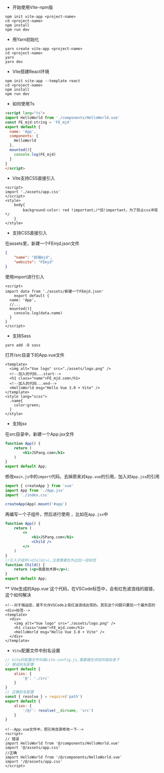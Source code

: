 * 开始使用Vite-npm版

```vbscript
npm init vite-app <project-name>
cd <project-name>
npm install
npm run dev
```



*  用Yarn初始化

```vbscript
yarn create vite-app <project-name>
cd <project-name>
yarn
yarn dev
```



*  Vite搭建React环境

```vbscript
npm init vite-app --template react
cd <project-name>
npm install
npm run dev
```



* 如何使用Ts

```html
<script lang="ts">
import HelloWorld from './components/HelloWorld.vue'
const FE_mjd:string = 'FE_mjd'
export default {
  name: 'App',
  components: {
    HelloWorld
  },
  mounted(){
    console.log(FE_mjd)
  }
}
</script>
```



* Vite支持CSS直接引入

```vue
<script>
import './assets/app.css'
</script>
<style>
	body{
        background-color: red !important;/*加!important，为了防止css冲突*/
    }
</style>
```

* 支持CSS直接引入

在assets里，新建一个FEmjd.json文件
```json
{
    "name": "前端mjd",
    "website": "FEmjd"
}
```

使用import进行引入
```vue
<script>
import data from './assets/新建一个FEmjd.json'
    export default {
  name: 'App',
  //...
  mounted(){
    console.log(data.name)
  }
}
</script>

```

* 支持Sass

```vbscript
yarn add -D sass 
```

打开/src目录下的App.vue文件
```vue
<template>
  <img alt="Vue logo" src="./assets/logo.png" />
  <!--加入的代码...start-->
  <h1 class="name">FE_mjd.com</h1>
  <!--加入的代码...end-->
  <HelloWorld msg="Hello Vue 3.0 + Vite" />
</template>
<style lang="scss">
  .name{
    color:green;
  }
</style>
```

* 支持jsx

在src目录中，新建一个App.jsx文件
```jsx
function App() {
    return (
        <h1>JSPang.com</h1>
    )
}
export default App;
```

修改`main.js`中的`import`代码，去掉原来对`App.vue`的引用，加入对`App.jsx`的引用

```js
import { createApp } from 'vue'
import App from './App.jsx'
import './index.css'

createApp(App).mount('#app')
```



再编写一个子组件，然后进行使用 ，比如在`App.jsx`中

```jsx
function App() {
    return (
        <> 
            <h1>JSPang.com</h1>
            <Child />
        </>
    )
}
//引入子组件(<Child/>),注意需要在外边加一层标签
function Child() {
    return (<p>我是技术胖</p>);
}
export default App;
```



** Vite生成的App.vue`这个代码，在VSCode标签中，会有红色波浪线的报错，这个如何解决

```vue
<!--对于强迫症，是不允许VSCode上有红波浪线出现的。其实这个问题只要加一个最外层的<div>标签-->
<template>
  <div>
    <img alt="Vue logo" src="./assets/logo.png" />
    <h1 class="name">FE_mjd.com</h1>
    <HelloWorld msg="Hello Vue 3.0 + Vite" />
  </div>
</template>
```



* `Vite`配置文件中别名设置


```js
// Vite的配置文件叫做vite.config.js,需要建在项目的根目录下
// 错误别名配置
export default {
    alias: {
        '@': './src'
    }
}
// 正确别名配置
const { resolve } = require('path')
export default {
    alias: {
        '/@/': resolve(__dirname, 'src')
    }
}
```

```vue
<!--App.vue文件中，把引用目录修改一下-->
<script>
// 错误
import HelloWorld from '@/components/HelloWorld.vue'
import '@/assets/app.css'
//正确
import HelloWorld from '/@/components/HelloWorld.vue'
import '/@/assets/app.css'
</script>
```



